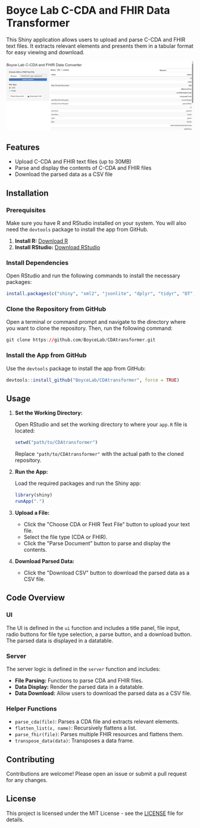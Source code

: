 # Boyce Lab C-CDA and FHIR Data Transformer

This Shiny application allows users to upload and parse C-CDA and FHIR text files. It extracts relevant elements and presents them in a tabular format for easy viewing and download. 

![Screenshot of the Boyce Lab C-CDA and FHIR Data Converter](https://github.com/BoyceLab/CDAtransformer/blob/main/Screenshot%202024-06-23%20203614.jpg)

## Features

- Upload C-CDA and FHIR text files (up to 30MB)
- Parse and display the contents of C-CDA and FHIR files
- Download the parsed data as a CSV file

## Installation

### Prerequisites

Make sure you have R and RStudio installed on your system. You will also need the `devtools` package to install the app from GitHub.

1. **Install R:** [Download R](https://cran.r-project.org/)
2. **Install RStudio:** [Download RStudio](https://www.rstudio.com/products/rstudio/download/)

### Install Dependencies

Open RStudio and run the following commands to install the necessary packages:

```r
install.packages(c("shiny", "xml2", "jsonlite", "dplyr", "tidyr", "DT", "devtools"))
```
### Clone the Repository from GitHub
Open a terminal or command prompt and navigate to the directory where you want to clone the repository. Then, run the following command:
```r
git clone https://github.com/BoyceLab/CDAtransformer.git
```
### Install the App from GitHub

Use the `devtools` package to install the app from GitHub:

```r
devtools::install_github("BoyceLab/CDAtransformer", force = TRUE)
```

## Usage

1. **Set the Working Directory:**

   Open RStudio and set the working directory to where your `app.R` file is located:

   ```r
   setwd("path/to/CDAtransformer")
   ```

   Replace `"path/to/CDAtransformer"` with the actual path to the cloned repository.

2. **Run the App:**

   Load the required packages and run the Shiny app:

   ```r
   library(shiny)
   runApp(".")
   ```

3. **Upload a File:**

   - Click the "Choose CDA or FHIR Text File" button to upload your text file.
   - Select the file type (CDA or FHIR).
   - Click the "Parse Document" button to parse and display the contents.

4. **Download Parsed Data:**

   - Click the "Download CSV" button to download the parsed data as a CSV file.

## Code Overview

### UI

The UI is defined in the `ui` function and includes a title panel, file input, radio buttons for file type selection, a parse button, and a download button. The parsed data is displayed in a datatable.

### Server

The server logic is defined in the `server` function and includes:

- **File Parsing:** Functions to parse CDA and FHIR files.
- **Data Display:** Render the parsed data in a datatable.
- **Data Download:** Allow users to download the parsed data as a CSV file.

### Helper Functions

- `parse_cda(file)`: Parses a CDA file and extracts relevant elements.
- `flatten_list(x, name)`: Recursively flattens a list.
- `parse_fhir(file)`: Parses multiple FHIR resources and flattens them.
- `transpose_data(data)`: Transposes a data frame.

## Contributing

Contributions are welcome! Please open an issue or submit a pull request for any changes.

## License

This project is licensed under the MIT License - see the [LICENSE](LICENSE) file for details.

